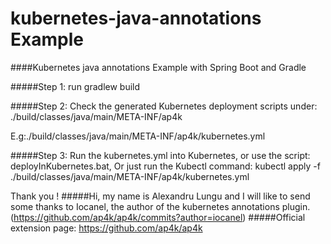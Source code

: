 # kubernetes-java-annotations Example
####Kubernetes java annotations Example with Spring Boot and Gradle

#####Step 1:
run gradlew build

#####Step 2:
Check the generated Kubernetes deployment scripts under:
./build/classes/java/main/META-INF/ap4k

E.g:./build/classes/java/main/META-INF/ap4k/kubernetes.yml

#####Step 3:
Run the kubernetes.yml into Kubernetes, or use the script:
deployInKubernetes.bat, 
Or just run the Kubectl command:
kubectl apply -f ./build/classes/java/main/META-INF/ap4k/kubernetes.yml

Thank you !
#####Hi, my name is Alexandru Lungu and I will like to send some thanks to Iocanel, the author of the kubernetes annotations plugin.
(https://github.com/ap4k/ap4k/commits?author=iocanel)
#####Official extension page:
https://github.com/ap4k/ap4k
